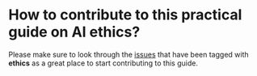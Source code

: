 # How to contribute to this practical guide on AI ethics? 

Please make sure to look through the [issues](https://github.com/atg-abhishek/cse-aiethics-ml-best-practices/issues) that have been tagged with **ethics** as a great place to start contributing to this guide. 